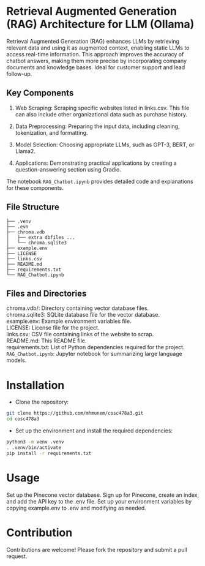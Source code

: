 # Retrieval Augmented Generation (RAG) Architecture for LLM (Ollama)

Retrieval Augmented Generation (RAG) enhances LLMs by retrieving relevant data and using it as augmented context, enabling static LLMs to access real-time information. This approach improves the accuracy of chatbot answers, making them more precise by incorporating company documents and knowledge bases. Ideal for customer support and lead follow-up.

## Key Components
1. Web Scraping: Scraping specific websites listed in links.csv. This file can also include other organizational data such as purchase history.

2. Data Preprocessing: Preparing the input data, including cleaning, tokenization, and formatting.

3. Model Selection: Choosing appropriate LLMs, such as GPT-3, BERT, or Llama2.

4. Applications: Demonstrating practical applications by creating a question-answering section using Gradio.

The notebook `RAG_Chatbot.ipynb` provides detailed code and explanations for these components.

## File Structure
```
├── .venv
├── .evn
├── chroma.vdb
│   ├── extra dbfiles ...
│   └── chroma.sqlite3
├── example.env
├── LICENSE
├── links.csv
├── README.md
├── requirements.txt
└── RAG_Chatbot.ipynb
```

## Files and Directories
chroma.vdb/: Directory containing vector database files.  
chroma.sqlite3: SQLite database file for the vector database.  
example.env: Example environment variables file.  
LICENSE: License file for the project.  
links.csv: CSV file containing links of the website to scrap.  
README.md: This README file.  
requirements.txt: List of Python dependencies required for the project.  
`RAG_Chatbot.ipynb`: Jupyter notebook for summarizing large language models.  


# Installation
- Clone the repository:
```bash
git clone https://github.com/mhmunem/cosc478a3.git
cd cosc478a3
```
- Set up the environment and install the required dependencies:
```bash
python3 -m venv .venv
. .venv/bin/activate
pip install -r requirements.txt
```
# Usage
Set up the Pinecone vector database. Sign up for Pinecone, create an index, and add the API key to the .env file. Set up your environment variables by copying example.env to .env and modifying as needed.

# Contribution
Contributions are welcome! Please fork the repository and submit a pull request.